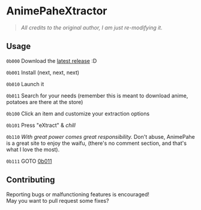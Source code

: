 # AnimePaheXtractor

> *All credits to the original author, I am just re-modifying it.*

## Usage

```0b000``` Download the [latest release](../../releases/latest/) :D

```0b001``` Install (next, next, next)

```0b010``` Launch it

<div id="0b011" ></div>

```0b011``` Search for your needs (remember this is meant to download anime, potatoes are there at the store)

```0b100``` Click an item and customize your extraction options

```0b101``` Press "eXtract" & *chill*

```0b110``` *With great power comes great responsibility.* Don't abuse, AnimePahe is a great site to enjoy the waifu, (there's no comment section, and that's what I love the most).

```0b111``` GOTO [0b011](#0b011)

## Contributing

Reporting bugs or malfunctioning features is encouraged!\
May you want to pull request some fixes?

